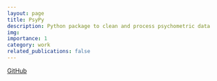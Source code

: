 ```yaml
---
layout: page
title: PsyPy
description: Python package to clean and process psychometric data
img: 
importance: 1
category: work
related_publications: false
---
```


<a href="https://github.com/guswns3396-work/psypy">GitHub</a>
